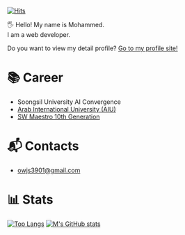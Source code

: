 [![Hits](https://hits.seeyoufarm.com/api/count/incr/badge.svg?url=https%3A%2F%2Fgithub.com%2Fowjs3901&count_bg=%2379C83D&title_bg=%23555555&icon=&icon_color=%23E7E7E7&title=hits&edge_flat=false)](https://hits.seeyoufarm.com)

🖐 Hello! My name is Mohammed.  
I am a web developer.

Do you want to view my detail profile?
[Go to my profile site!](https://mohammed-alyaseen.github.io/portfolio/)

# 📚 Career
- Soongsil University AI Convergence
- [Arab International University (AIU)](https://www.aiu.edu.sy/)
- [SW Maestro 10th Generation](https://www.swmaestro.org/sw/main/main.do)

# 📬 Contacts
- owjs3901@gmail.com

# 📊 Stats
[![Top Langs](https://github-readme-stats.vercel.app/api/top-langs/?username=owjs3901)](https://github.com/anuraghazra/github-readme-stats)
[![M's GitHub stats](https://github-readme-stats.vercel.app/api?username=owjs3901)](https://github.com/anuraghazra/github-readme-stats)

